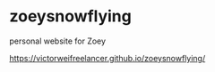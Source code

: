 # zoeysnowflying
personal website for Zoey
<div>
<a href="https://victorweifreelancer.github.io/zoeysnowflying">https://victorweifreelancer.github.io/zoeysnowflying/</a>
</div>
